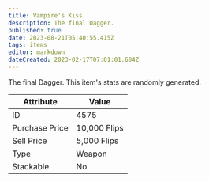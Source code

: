 ```yaml
---
title: Vampire's Kiss
description: The final Dagger.
published: true
date: 2023-08-21T05:40:55.415Z
tags: items
editor: markdown
dateCreated: 2023-02-17T07:01:01.604Z
---
```


The final Dagger. This item's stats are randomly generated.

|Attribute|Value|
|-|-|
|ID|4575|
|Purchase Price|10,000 Flips|
|Sell Price|5,000 Flips|
|Type|Weapon|
|Stackable|No|

